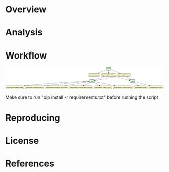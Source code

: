 # Overview

# Analysis

# Workflow
![Visualization of SnakeFile](graph.png)

Make sure to run "pip install -r requirements.txt" before running the script

# Reproducing

# License

# References
